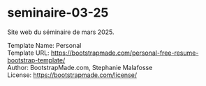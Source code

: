 # seminaire-03-25
Site web du séminaire de mars 2025.

Template Name: Personal \
Template URL: https://bootstrapmade.com/personal-free-resume-bootstrap-template/ \
Author: BootstrapMade.com, Stephanie Malafosse \
License: https://bootstrapmade.com/license/
